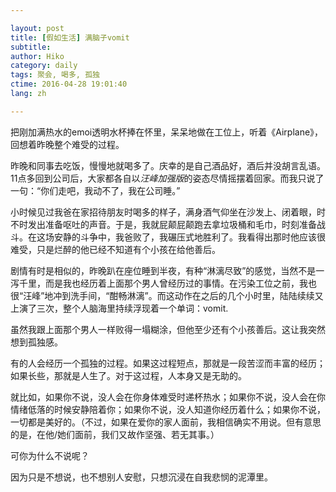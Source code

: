 ```yaml
---

layout: post  
title: [假如生活] 满脑子vomit  
subtitle:   
author: Hiko  
category: daily
tags: 聚会, 喝多, 孤独  
ctime: 2016-04-28 19:01:40  
lang: zh  

---
```



把刚加满热水的emoi透明水杯捧在怀里，呆呆地做在工位上，听着《Airplane》，回想着昨晚整个难受的过程。

昨晚和同事去吃饭，慢慢地就喝多了。庆幸的是自己酒品好，酒后并没胡言乱语。11点多回到公司后，大家都各自以*汪峰加强版*的姿态尽情摇摆着回家。而我只说了一句：“你们走吧，我动不了，我在公司睡。”

小时候见过我爸在家招待朋友时喝多的样子，满身酒气仰坐在沙发上、闭着眼，时不时发出准备呕吐的声音。于是，我就屁颠屁颠跑去拿垃圾桶和毛巾，时刻准备战斗。在这场安静的斗争中，我爸败了，我碾压式地胜利了。我看得出那时他应该很难受，只是烂醉的他已经不知道有个小孩在给他善后。

剧情有时是相似的，昨晚趴在座位睡到半夜，有种“淋漓尽致”的感觉，当然不是一泻千里，而是我也经历着上面那个男人曾经历过的事情。在污染工位之前，我也很“汪峰”地冲到洗手间，“酣畅淋漓”。而这动作在之后的几个小时里，陆陆续续又上演了三次，整个人脑海里持续浮现着一个单词：vomit.

虽然我跟上面那个男人一样败得一塌糊涂，但他至少还有个小孩善后。这让我突然想到孤独感。

有的人会经历一个孤独的过程。如果这过程短点，那就是一段苦涩而丰富的经历；如果长些，那就是人生了。对于这过程，人本身又是无助的。

就比如，如果你不说，没人会在你身体难受时递杯热水；如果你不说，没人会在你情绪低落的时候安静陪着你；如果你不说，没人知道你经历着什么；如果你不说，一切都是美好的。（不过，如果在爱你的家人面前，我相信确实不用说。但有意思的是，在他/她们面前，我们又故作坚强、若无其事。）

可你为什么不说呢？

因为只是不想说，也不想别人安慰，只想沉浸在自我悲悯的泥潭里。
